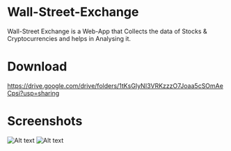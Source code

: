 # Wall-Street-Exchange
Wall-Street Exchange is a Web-App that Collects the data of Stocks & Cryptocurrencies and helps in Analysing it.

# Download
https://drive.google.com/drive/folders/1tKsGIyNI3VRKzzzO7Joaa5cSOmAeCpsi?usp=sharing

# Screenshots
![Alt text](https://github.com/karansuneja111/Project-Wall-Street-Exchange/blob/main/Screenshots/2.png?raw=true!)
![Alt text](https://github.com/karansuneja111/Project-Wall-Street-Exchange/blob/main/Screenshots/1.png?raw=true!)

